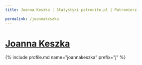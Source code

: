 ```yaml
---
title: Joanna Keszka | Statystyki patronite.pl | Patromierz

permalink: /joannakeszka
---
```


# [Joanna Keszka](https://patronite.pl/joannakeszka)

{% include profile.md name="joannakeszka" prefix="j" %}
